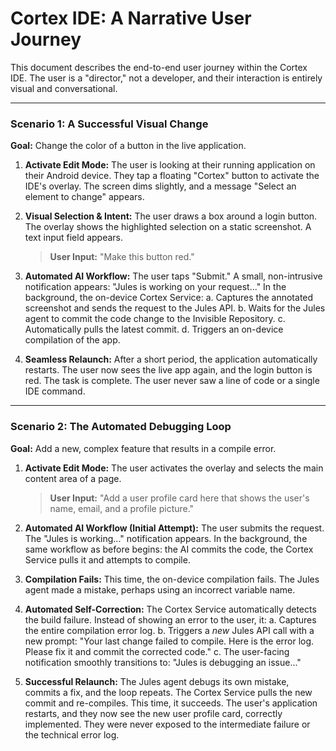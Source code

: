 # Cortex IDE: A Narrative User Journey

This document describes the end-to-end user journey within the Cortex IDE. The user is a "director," not a developer, and their interaction is entirely visual and conversational.

---

### **Scenario 1: A Successful Visual Change**

**Goal:** Change the color of a button in the live application.

1.  **Activate Edit Mode:** The user is looking at their running application on their Android device. They tap a floating "Cortex" button to activate the IDE's overlay. The screen dims slightly, and a message "Select an element to change" appears.

2.  **Visual Selection & Intent:** The user draws a box around a login button. The overlay shows the highlighted selection on a static screenshot. A text input field appears.
    > **User Input:** "Make this button red."

3.  **Automated AI Workflow:** The user taps "Submit." A small, non-intrusive notification appears: "Jules is working on your request..." In the background, the on-device Cortex Service:
    a.  Captures the annotated screenshot and sends the request to the Jules API.
    b.  Waits for the Jules agent to commit the code change to the Invisible Repository.
    c.  Automatically pulls the latest commit.
    d.  Triggers an on-device compilation of the app.

4.  **Seamless Relaunch:** After a short period, the application automatically restarts. The user now sees the live app again, and the login button is red. The task is complete. The user never saw a line of code or a single IDE command.

---

### **Scenario 2: The Automated Debugging Loop**

**Goal:** Add a new, complex feature that results in a compile error.

1.  **Activate Edit Mode:** The user activates the overlay and selects the main content area of a page.
    > **User Input:** "Add a user profile card here that shows the user's name, email, and a profile picture."

2.  **Automated AI Workflow (Initial Attempt):** The user submits the request. The "Jules is working..." notification appears. In the background, the same workflow as before begins: the AI commits the code, the Cortex Service pulls it and attempts to compile.

3.  **Compilation Fails:** This time, the on-device compilation fails. The Jules agent made a mistake, perhaps using an incorrect variable name.

4.  **Automated Self-Correction:** The Cortex Service automatically detects the build failure. Instead of showing an error to the user, it:
    a.  Captures the entire compilation error log.
    b.  Triggers a *new* Jules API call with a new prompt: "Your last change failed to compile. Here is the error log. Please fix it and commit the corrected code."
    c.  The user-facing notification smoothly transitions to: "Jules is debugging an issue..."

5.  **Successful Relaunch:** The Jules agent debugs its own mistake, commits a fix, and the loop repeats. The Cortex Service pulls the new commit and re-compiles. This time, it succeeds.
    The user's application restarts, and they now see the new user profile card, correctly implemented. They were never exposed to the intermediate failure or the technical error log.
